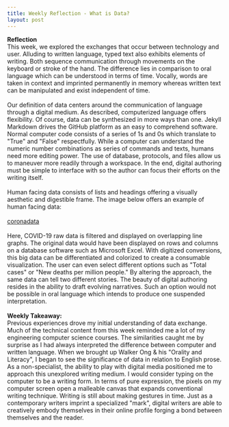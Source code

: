 ```yaml
---
title: Weekly Reflection - What is Data?
layout: post
---
```

**Reflection**<br/>
This week, we explored the exchanges that occur between technology and user. Alluding to written language, typed text also exhibits elements of writing. Both sequence communication through movements on the keyboard or stroke of the hand. The difference lies in comparison to oral language which can be understood in terms of time. Vocally, words are taken in context and imprinted permanently in memory whereas written text can be manipulated and exist independent of time.<br/>
<br/>
Our definition of data centers around the communication of language through a digital medium. As described, computerized language offers flexibility. Of course, data can be synthesized in more ways than one. Jekyll Markdown drives the GitHub platform as an easy to comprehend software. Normal computer code consists of a series of 1s and 0s which translate to "True" and "False" respectfully. While a computer can understand the numeric number combinations as series of commands and texts, humans need more editing power. The use of database, protocols, and files allow us to maneuver more readily through a workspace. In the end, digital authoring must be simple to interface with so the author can focus their efforts on the writing itself.  
<br/>
Human facing data consists of lists and headings offering a visually aesthetic and digestible frame. The image below offers an example of human facing data:<br/> 
<br/>
[coronadata](https://github.com/abdrhkhan/abdrhkhan.github.io/blob/master/coronadata.png)<br/>
<br/>
Here, COVID-19 raw data is filtered and displayed on overlapping line graphs. The original data would have been displayed on rows and columns on a database software such as Microsoft Excel. With digitized conversions, this big data can be differentiated and colorized to create a consumable visualization. The user can even select different options such as "Total cases" or "New deaths per million people." By altering the approach, the same data can tell two different stories. The beauty of digital authoring resides in the ability to draft evolving narratives. Such an option would not be possible in oral language which intends to produce one suspended interpretation.<br/>
<br/>
**Weekly Takeaway:**<br/>
Previous experiences drove my initial understanding of data exchange. Much of the technical content from this week reminded me a lot of my engineering computer science courses. The similarities caught me by surprise as I had always interpreted the difference between computer and written language. When we brought up Walker Ong & his "Orality and Literacy", I began to see the significance of data in relation to English prose. As a non-specialist, the ability to play with digital media positioned me to approach this unexplored writing medium. I would consider typing on the computer to be a writing form. In terms of pure expression, the pixels on my computer screen open a malleable canvas that expands conventional writing technique. Writing is still about making gestures in time. Just as a contemporary writers imprint a specialized "mark", digital writers are able to creatively embody themselves in their online profile forging a bond between themselves and the reader.
